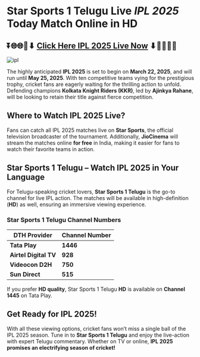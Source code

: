 # Star Sports 1 Telugu Live *IPL 2025* Today Match Online in HD  

## ⏬🌐🌐📌⬇ [Click Here IPL 2025 Live Now](https://ptvsportshd.net/star-sports-1-hindi-hd/) ⬇📌🌐🌐⏬

![ipl](https://github.com/user-attachments/assets/9ae3508d-f192-40fc-a7a6-fec3d93b834b)

The highly anticipated **IPL 2025** is set to begin on **March 22, 2025**, and will run until **May 25, 2025**. With ten competitive teams vying for the prestigious trophy, cricket fans are eagerly waiting for the thrilling action to unfold. Defending champions **Kolkata Knight Riders (KKR)**, led by **Ajinkya Rahane**, will be looking to retain their title against fierce competition.  

## Where to Watch IPL 2025 Live?  
Fans can catch all IPL 2025 matches live on **Star Sports**, the official television broadcaster of the tournament. Additionally, **JioCinema** will stream the matches online **for free** in India, making it easier for fans to watch their favorite teams in action.  

## Star Sports 1 Telugu – Watch IPL 2025 in Your Language  
For Telugu-speaking cricket lovers, **Star Sports 1 Telugu** is the go-to channel for live IPL action. The matches will be available in high-definition (**HD**) as well, ensuring an immersive viewing experience.  

### Star Sports 1 Telugu Channel Numbers  

| DTH Provider        | Channel Number |
|---------------------|---------------|
| **Tata Play**      | **1446**       |
| **Airtel Digital TV** | **928**       |
| **Videocon D2H**   | **750**        |
| **Sun Direct**     | **515**        |

If you prefer **HD quality**, Star Sports 1 Telugu **HD** is available on **Channel 1445** on Tata Play.  

## Get Ready for IPL 2025!  
With all these viewing options, cricket fans won’t miss a single ball of the IPL 2025 season. Tune in to **Star Sports 1 Telugu** and enjoy the live-action with expert Telugu commentary. Whether on TV or online, **IPL 2025 promises an electrifying season of cricket!**  
